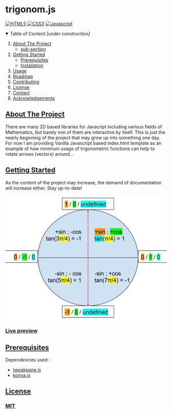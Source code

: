 <!-- TITLE -->
# trigonom.js
<!-- TITLE -->

<!-- BADGES (IF ANY) -->
[![HTML5](https://img.shields.io/badge/HTML5-E34F26?style=for-the-badge&logo=html5&logoColor=white)]()
[![CSS3](https://img.shields.io/badge/CSS-239120?&style=for-the-badge&logo=css3&logoColor=white)]()
[![Javascript](https://img.shields.io/badge/JavaScript-F7DF1E?style=for-the-badge&logo=javascript&logoColor=black)]()
<!-- BADGES (IF ANY) -->

<!-- TABLE OF CONTENTS -->
<details open="open">
  <summary>Table of Content <i>[under construction]</i></summary>
  <ol>
    <li>
      <a href="#about-the-project">About The Project</a>
      <ul>
        <li><a href="#built-with">sub-section</a></li>
      </ul>
    </li>
    <li>
      <a href="#getting-started">Getting Started</a>
      <ul>
        <li><a href="#prerequisites">Prerequisites</a></li>
        <li><a href="#installation">Installation</a></li>
      </ul>
    </li>
    <li><a href="#usage">Usage</a></li>
    <li><a href="#roadmap">Roadmap</a></li>
    <li><a href="#contributing">Contributing</a></li>
    <li><a href="#license">License</a></li>
    <li><a href="#contact">Contact</a></li>
    <li><a href="#acknowledgements">Acknowledgements</a></li>
  </ol>
</details>
<!-- TABLE OF CONTENTS -->

<!-- ABOUT THE PROJECT -->
## [About The Project](#about-the-project)
There are many 2D based libraries for Javacript including various fields of Mathematics, but barely non of them are interactive by itself. This is just the nearly beginning of the project that may grow up into something one day. For now I am providing Vanilla Javascript based index.html template as an example of how minimum usage of trigonometric functions can help to rotate arrows (vectors) around...
<!-- ABOUT THE PROJECT -->

<!-- GETTING STARTED -->
## [Getting Started](#getting-started)
As the content of the project may increase, the demand of documentation will increase either. Stay up-to-date!
</br>
</br>
![unit circle critical value](https://github.com/projektorius96/trigonom.js/blob/master/unit-circle-critical-values.jpg?raw=true)
<h3><a href="https://projektorius96.github.io/trigonom.js/">Live preview</a></h3>
<!-- GETTING STARTED -->

<!-- PREREQUISITES -->
## [Prerequisites](#prerequisites)
Dependencies used :
- [tweakpane.js](https://cocopon.github.io/tweakpane/)
- [konva.js](https://github.com/konvajs/konva)
<!-- PREREQUISITES -->

<!-- LICENSE -->
## [License](#license)
### [MIT](https://github.com/projektorius96/poseIT.js/blob/master/LICENSE.txt)
<!-- LICENSE  -->

<!-- OTHER SECTION ^nth -->
<!-- OTHER SUBSECTION *nth -->
<!-- OTHER SUBSECTION *nth -->
<!-- OTHER SECTION ^nth-->